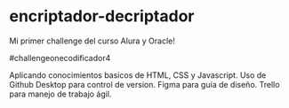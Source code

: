 # encriptador-decriptador
Mi primer challenge del curso Alura y Oracle!

#challengeonecodificador4

Aplicando conocimientos basicos de HTML, CSS y Javascript. Uso de Github Desktop para control de version. Figma para guía de diseño. Trello para manejo de trabajo ágil. 
